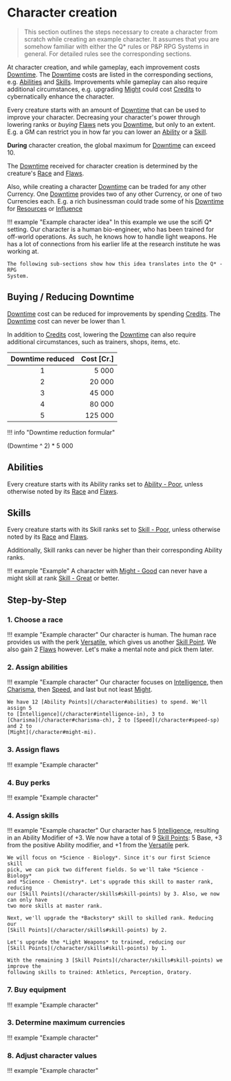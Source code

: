 # Character creation

> This section outlines the steps necessary to create a character from scratch
> while creating an example character. It assumes that you are somehow familiar
> with either the Q* rules or P&P RPG Systems in general. For detailed rules see
> the corresponding sections.

At character creation, and while gameplay, each improvement costs
[Downtime](/character#downtime-dt). The [Downtime](/character#downtime-dt) costs are
listed in the corresponding sections, e.g. [Abilities](/character#abilities) and
[Skills](/character/skills#skills). Improvements while gameplay can also require
additional circumstances, e.g. upgrading [Might](/character#might-mi) could cost
[Credits](/equipment#credits) to cybernatically enhance the character.

Every creature starts with an amount of [Downtime](/character#downtime-dt) that can
be used to improve your character. Decreasing your character's power through
lowering ranks or *buying* [Flaws](/character/flaws) nets you
[Downtime](/character#downtime-dt), but only to an extent. E.g. a GM can restrict
you in how far you can lower an [Ability](/character#abilities) or a
[Skill](/character/skills#skills).

**During** character creation, the global maximum for
[Downtime](/character#downtime-dt) can exceed 10.

The [Downtime](/character#downtime-dt) received for character creation is
determined by the creature's [Race](/character/races) and
[Flaws](/character/flaws).

Also, while creating a character [Downtime](/character#downtime-dt) can be traded
for any other Currency. One [Downtime](/character#downtime-dt) provides two of any
other Currency, or one of two Currencies each. E.g. a rich businessman could
trade some of his [Downtime](/character#downtime-dt) for
[Resources](/character#resources-res) or [Influence](/character#influence-inf)

!!! example "Example character idea"
    In this example we use the scifi Q* setting. Our character is a human
    bio-engineer, who has been trained for off-world operations. As such, he
    knows how to handle light weapons. He has a lot of connections from his
    earlier life at the research institute he was working at.

    The following sub-sections show how this idea translates into the Q* - RPG
    System.

## Buying / Reducing Downtime

[Downtime](#downtime-dt) cost can be reduced for improvements by spending
[Credits](/equipment#credits). The [Downtime](#downtime-dt) cost can never be
lower than 1.

In addition to [Credits](/equipment#credits) cost, lowering the
[Downtime](/character#downtime-dt) can also require additional circumstances, such
as trainers, shops, items, etc.

<div class="left" markdown="1">

| Downtime reduced | Cost [Cr.] |
|:----------------:|-----------:|
|                1 |      5 000 |
|                2 |     20 000 |
|                3 |     45 000 |
|                4 |     80 000 |
|                5 |    125 000 |

</div>
<div class="right" markdown="1">

!!! info "Downtime reduction formular"
    <div class="formula formula-top formula-bottom">
        <span data-bracket-bottom="Downtime reduced">(Downtime</span> ^
        <span data-bracket-top="Base">2)</span> *
        <span data-bracket-bottom="Base">5 000</span>
    </div>

</div>

## Abilities

Every creature starts with its Ability ranks set to [Ability -
Poor](/character#abilities), unless otherwise noted by its
[Race](/character/races) and [Flaws](/character/flaws).

## Skills

Every creature starts with its Skill ranks set to [Skill -
Poor](/character/skills#skills), unless otherwise noted by its
[Race](/character/races) and [Flaws](/character/flaws).

Additionally, Skill ranks can never be higher than their corresponding Ability
ranks.

!!! example "Example"
    A character with [Might - Good](/character#might-mi) can never have a might
    skill at rank [Skill - Great](/character/skills#skills) or better.

## Step-by-Step

### 1. Choose a race

!!! example "Example character"
    Our character is human. The human race provides us with the perk
    [Versatile](/character/perks-flaws#versatile), which gives us another [Skill
    Point](/character/skills#skill-points). We also gain 2 [Flaws](/character/flaws)
    however. Let's make a mental note and pick them later.

### 2. Assign abilities

!!! example "Example character"
    Our character focuses on [Intelligence](/character#intelligence-in), then
    [Charisma](/character#charisma-ch), then [Speed](/character#speed-sp), and last
    but not least [Might](/character#might-mi).

    We have 12 [Ability Points](/character#abilities) to spend. We'll assign 5
    to [Intelligence](/character#intelligence-in), 3 to
    [Charisma](/character#charisma-ch), 2 to [Speed](/character#speed-sp) and 2 to
    [Might](/character#might-mi).

### 3. Assign flaws

!!! example "Example character"

### 4. Buy perks

!!! example "Example character"

### 4. Assign skills

!!! example "Example character"
    Our character has 5 [Intelligence](/character#intelligence-in), resulting in an
    Ability Modifier of +3. We now have a total of 9 [Skill
    Points](/character/skills#skill-points): 5 Base, +3 from the positive Ability
    modifier, and +1 from the [Versatile](/character/perks-flaws#versatile) perk.

    We will focus on *Science - Biology*. Since it's our first Science skill
    pick, we can pick two different fields. So we'll take *Science - Biology*
    and *Science - Chemistry*. Let's upgrade this skill to master rank, reducing
    our [Skill Points](/character/skills#skill-points) by 3. Also, we now can only have
    two more skills at master rank.

    Next, we'll upgrade the *Backstory* skill to skilled rank. Reducing our
    [Skill Points](/character/skills#skill-points) by 2.

    Let's upgrade the *Light Weapons* to trained, reducing our
    [Skill Points](/character/skills#skill-points) by 1.

    With the remaining 3 [Skill Points](/character/skills#skill-points) we improve the
    following skills to trained: Athletics, Perception, Oratory.

### 7. Buy equipment

!!! example "Example character"

### 3. Determine maximum currencies

!!! example "Example character"

### 8. Adjust character values

!!! example "Example character"